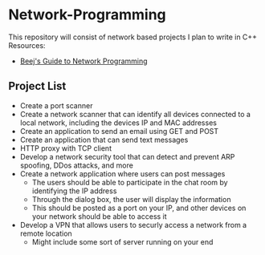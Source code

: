 # Network-Programming
This repository will consist of network based projects I plan to write in C++
Resources: 
- [Beej's Guide to Network Programming](https://beej.us/guide/bgnet/html/split/)

## Project List
- Create a port scanner
- Create a network scanner that can identify all devices connected to a local network, including the devices IP and MAC addresses
- Create an application to send an email using GET and POST
- Create an application that can send text messages
- HTTP proxy with TCP client
- Develop a network security tool that can detect and prevent ARP spoofing, DDos attacks, and more
- Create a network application where users can post messages
	- The users should be able to participate in the chat room by identifying the IP address
	- Through the dialog box, the user will display the information
	- This should be posted as a port on your IP, and other devices on your network should be able to access it
- Develop a VPN that allows users to securly access a network from a remote location 
	- Might include some sort of server running on your end
